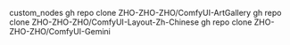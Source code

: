 custom_nodes
gh repo clone ZHO-ZHO-ZHO/ComfyUI-ArtGallery
gh repo clone ZHO-ZHO-ZHO/ComfyUI-Layout-Zh-Chinese
gh repo clone ZHO-ZHO-ZHO/ComfyUI-Gemini